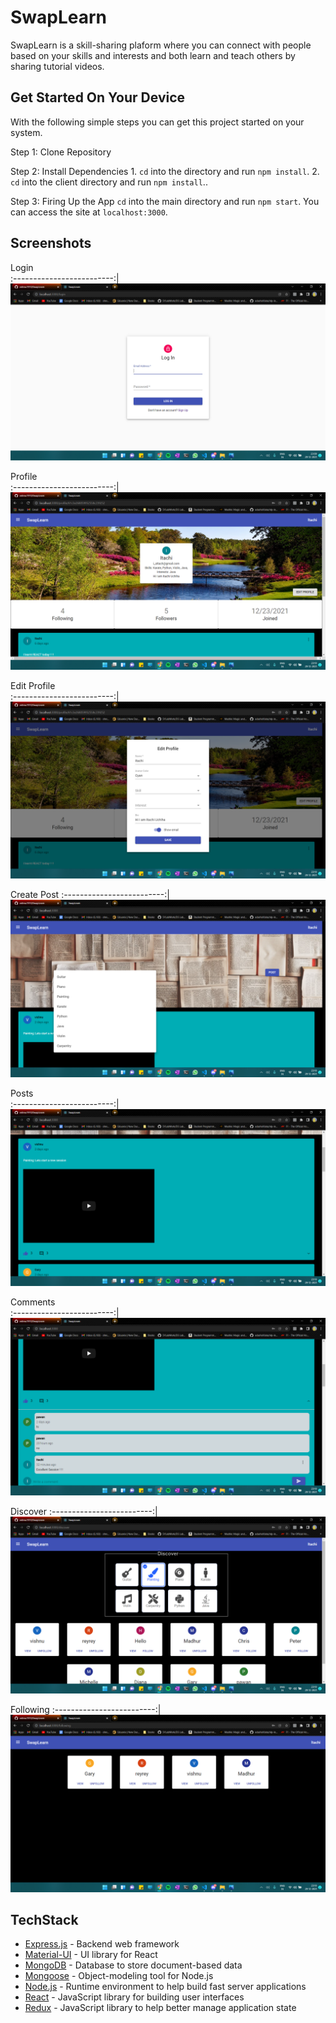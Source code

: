 # SwapLearn
SwapLearn is a skill-sharing plaform where you can connect with people based on your skills and interests and both learn and teach others by sharing tutorial videos. 

## Get Started On Your Device
With the following simple steps you can get this project started on your system.

Step 1: Clone Repository

Step 2: Install Dependencies
        1. `cd` into the directory and run `npm install`.
        2. `cd` into the client directory and run `npm install`..

Step 3: Firing Up the App
        `cd` into the main directory and run `npm start`. You can access the site at `localhost:3000`.


## Screenshots

Login                     
:-------------------------:|
![Login](https://github.com/vishnu1910/SwapLearn/blob/main/demo/log.png)   

Profile                    
:-------------------------:|
![Profile](https://github.com/vishnu1910/SwapLearn/blob/main/demo/profile.png)  

Edit Profile                    
:-------------------------:|
![Edit-Profile](https://github.com/vishnu1910/SwapLearn/blob/main/demo/edit-profile.png)  

Create Post
:-------------------------:|
![Create-Post](https://github.com/vishnu1910/SwapLearn/blob/main/demo/create.png)  

Posts                   
:-------------------------:|
![Posts](https://github.com/vishnu1910/SwapLearn/blob/main/demo/list.png) 

Comments                  
:-------------------------:|
![Comments](https://github.com/vishnu1910/SwapLearn/blob/main/demo/comment.png) 

Discover 
:-------------------------:|
![Discover](https://github.com/vishnu1910/SwapLearn/blob/main/demo/discover.png) 

Following
:-------------------------:|
![Following](https://github.com/vishnu1910/SwapLearn/blob/main/demo/followings.png) 




## TechStack

- [Express.js](https://expressjs.com/) - Backend web framework
- [Material-UI](https://material-ui.com/) - UI library for React
- [MongoDB](https://www.mongodb.com/) - Database to store document-based data
- [Mongoose](https://mongoosejs.com/) - Object-modeling tool for Node.js
- [Node.js](https://nodejs.org/en/) - Runtime environment to help build fast server applications
- [React](https://reactjs.org/) - JavaScript library for building user interfaces
- [Redux](https://redux.js.org/) - JavaScript library to help better manage application state
